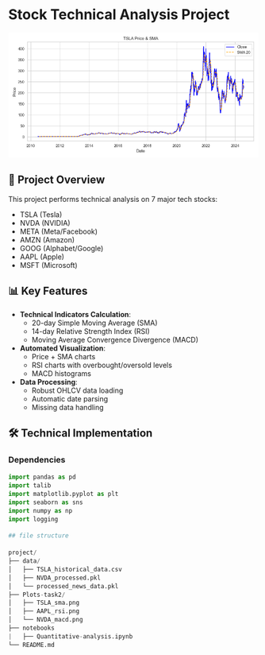 # Stock Technical Analysis Project

![Example Technical Analysis Plot](Plots-task2/TSLA_sma.png)

## 📌 Project Overview
This project performs technical analysis on 7 major tech stocks:
- TSLA (Tesla)
- NVDA (NVIDIA)
- META (Meta/Facebook)
- AMZN (Amazon)
- GOOG (Alphabet/Google)
- AAPL (Apple)
- MSFT (Microsoft)

## 📊 Key Features
- **Technical Indicators Calculation**:
  - 20-day Simple Moving Average (SMA)
  - 14-day Relative Strength Index (RSI)
  - Moving Average Convergence Divergence (MACD)
- **Automated Visualization**:
  - Price + SMA charts
  - RSI charts with overbought/oversold levels
  - MACD histograms
- **Data Processing**:
  - Robust OHLCV data loading
  - Automatic date parsing
  - Missing data handling

## 🛠 Technical Implementation

### Dependencies
```python
import pandas as pd
import talib
import matplotlib.pyplot as plt
import seaborn as sns
import numpy as np
import logging

## file structure 

project/
├── data/
│   ├── TSLA_historical_data.csv
│   ├── NVDA_processed.pkl
│   └── processed_news_data.pkl
├── Plots-task2/
│   ├── TSLA_sma.png
│   ├── AAPL_rsi.png
│   └── NVDA_macd.png
├── notebooks
|   ├── Quantitative-analysis.ipynb
└── README.md